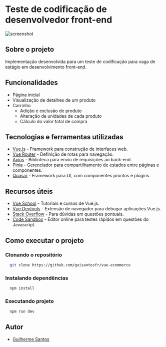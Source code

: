# Teste de codificação de desenvolvedor front-end

![screenshot](https://github.com/guisantosfr/vue-ecommerce/assets/32960040/5e616df4-df0d-433e-9a1e-8bc3f973e8a8)

## Sobre o projeto

Implementação desenvolvida para um teste de codificação para vaga de estágio em desenvolvimento front-end.

## Funcionalidades

- Página inicial
- Visualização de detalhes de um produto
- Carrinho
  - Adição e exclusão de produto
  - Alteração de unidades de cada produto
  - Cálculo do valor total de compra

## Tecnologias e ferramentas utilizadas

- [Vue.js](https://vuejs.org/) - Framework para construção de interfaces web.
- [Vue Router](https://router.vuejs.org/) - Definição de rotas para navegação.
- [Axios](https://axios-http.com/) - Biblioteca para envio de requisições ao back-end.
- [Pinia](https://pinia.vuejs.org/) - Gerenciador para compartilhamento de estados entre páginas e componentes.
- [Quasar](https://quasar.dev/) - Framework para UI, com componentes prontos e plugins.

## Recursos úteis

- [Vue School](https://vueschool.io/) - Tutoriais e cursos de Vue.js.
- [Vue Devtools](https://devtools.vuejs.org/) - Extensão de navegador para debugar aplicações Vue.js.
- [Stack Overflow](https://stackoverflow.com/) - Para dúvidas em questões pontuais.
- [Code Sandbox](https://js.new) - Editor online para testes rápidos em questões do Javascript.

## Como executar o projeto

### Clonando o repositório

```bash
  git clone https://github.com/guisantosfr/vue-ecommerce
```

### Instalando dependências

```bash
  npm install
```

### Executando projeto

```bash
  npm run dev
```

## Autor

- [Guilherme Santos](https://www.linkedin.com/in/guisantosfr/)
